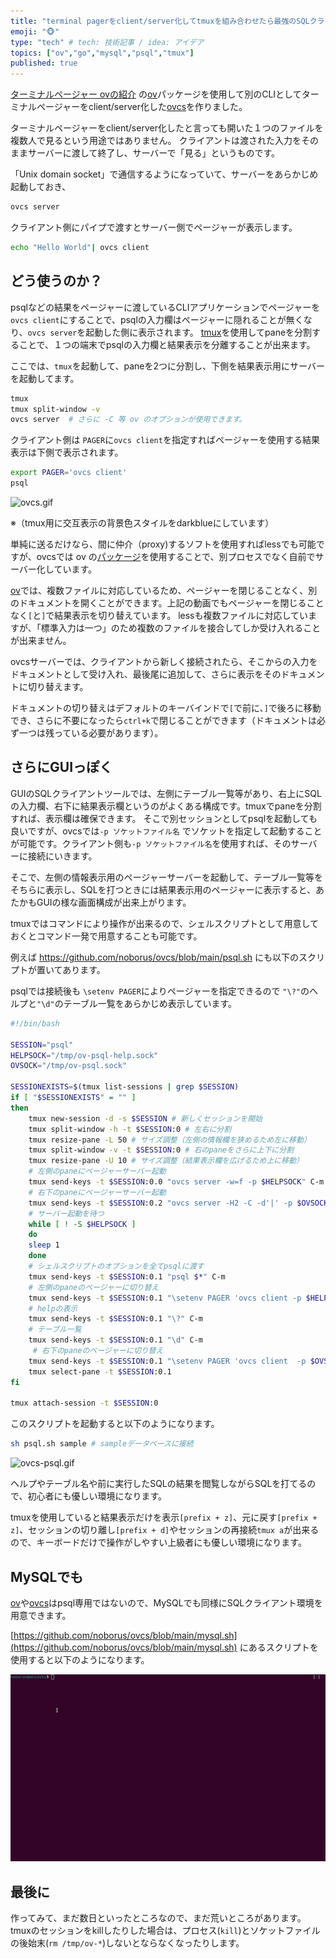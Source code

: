 ```yaml
---
title: "terminal pagerをclient/server化してtmuxを組み合わせたら最強のSQLクライアントになった"
emoji: "🐵"
type: "tech" # tech: 技術記事 / idea: アイデア
topics: ["ov","go","mysql","psql","tmux"]
published: true
---
```


[ターミナルページャー ovの紹介](https://zenn.dev/noborus/articles/2b1087a1274cf41c4c0a) の[ov](https://github.com/noborus/ov/)パッケージを使用して別のCLIとしてターミナルページャーをclient/server化した[ovcs](https://github.com/noborus/ovcs/)を作りました。

ターミナルページャーをclient/server化したと言っても開いた１つのファイルを複数人で見るという用途ではありません。
クライアントは渡された入力をそのままサーバーに渡して終了し、サーバーで「見る」というものです。

「Unix domain socket」で通信するようになっていて、サーバーをあらかじめ起動しておき、

```sh
ovcs server
```

クライアント側にパイプで渡すとサーバー側でページャーが表示します。

```sh
echo "Hello World"| ovcs client
```

## どう使うのか？

psqlなどの結果をページャーに渡しているCLIアプリケーションでページャーを`ovcs client`にすることで、psqlの入力欄はページャーに隠れることが無くなり、`ovcs server`を起動した側に表示されます。
[tmux](https://github.com/tmux/tmux)を使用してpaneを分割することで、１つの端末でpsqlの入力欄と結果表示を分離することが出来ます。

ここでは、`tmux`を起動して、paneを2つに分割し、下側を結果表示用にサーバーを起動してます。

```sh
tmux
tmux split-window -v
ovcs server  # さらに -C 等 ov のオプションが使用できます。
```

クライアント側は `PAGER`に`ovcs client`を指定すればページャーを使用する結果表示は下側で表示されます。

```sh
export PAGER='ovcs client'
psql
```

![ovcs.gif](https://raw.githubusercontent.com/noborus/ovcs/master/docs/ovcs.gif)

※（tmux用に交互表示の背景色スタイルをdarkblueにしています）

単純に送るだけなら、間に仲介（proxy)するソフトを使用すればlessでも可能ですが、ovcsでは ov の[パッケージ](https://pkg.go.dev/github.com/noborus/ov/oviewer)を使用することで、別プロセスでなく自前でサーバー化しています。

[ov](https://zenn.dev/noborus/articles/2b1087a1274cf41c4c0a)では、複数ファイルに対応しているため、ページャーを閉じることなく、別のドキュメントを開くことができます。上記の動画でもページャーを閉じることなく`[`と`]`で結果表示を切り替えています。
lessも複数ファイルに対応していますが、「標準入力は一つ」のため複数のファイルを接合してしか受け入れることが出来ません。

ovcsサーバーでは、クライアントから新しく接続されたら、そこからの入力をドキュメントとして受け入れ、最後尾に追加して、さらに表示をそのドキュメントに切り替えます。

ドキュメントの切り替えはデフォルトのキーバインドで`[`で前に、`]`で後ろに移動でき、さらに不要になったら`ctrl+k`で閉じることができます（ドキュメントは必ず一つは残っている必要があります）。

## さらにGUIっぽく

GUIのSQLクライアントツールでは、左側にテーブル一覧等があり、右上にSQLの入力欄、右下に結果表示欄というのがよくある構成です。tmuxでpaneを分割すれば、表示欄は確保できます。
そこで別セッションとしてpsqlを起動しても良いですが、ovcsでは`-p ソケットファイル名` でソケットを指定して起動することが可能です。クライアント側も`-p ソケットファイル名`を使用すれば、そのサーバーに接続にいきます。

そこで、左側の情報表示用のページャーサーバーを起動して、テーブル一覧等をそちらに表示し、SQLを打つときには結果表示用のページャーに表示すると、あたかもGUIの様な画面構成が出来上がります。

tmuxではコマンドにより操作が出来るので、シェルスクリプトとして用意しておくとコマンド一発で用意することも可能です。

例えば https://github.com/noborus/ovcs/blob/main/psql.sh にも以下のスクリプトが置いてあります。

psqlでは接続後も `\setenv PAGER`によりページャーを指定できるので `"\?"`のヘルプと`"\d"`のテーブル一覧をあらかじめ表示しています。

```sh
#!/bin/bash

SESSION="psql"
HELPSOCK="/tmp/ov-psql-help.sock"
OVSOCK="/tmp/ov-psql.sock"

SESSIONEXISTS=$(tmux list-sessions | grep $SESSION)
if [ "$SESSIONEXISTS" = "" ]
then
    tmux new-session -d -s $SESSION # 新しくセッションを開始
    tmux split-window -h -t $SESSION:0 # 左右に分割
    tmux resize-pane -L 50 # サイズ調整（左側の情報欄を狭めるため左に移動）
    tmux split-window -v -t $SESSION:0 # 右のpaneをさらに上下に分割
    tmux resize-pane -U 10 # サイズ調整（結果表示欄を広げるため上に移動）
    # 左側のpaneにページャーサーバー起動
    tmux send-keys -t $SESSION:0.0 "ovcs server -w=f -p $HELPSOCK" C-m 
    # 右下のpaneにページャーサーバー起動
    tmux send-keys -t $SESSION:0.2 "ovcs server -H2 -C -d'|' -p $OVSOCK" C-m
    # サーバー起動を待つ
    while [ ! -S $HELPSOCK ]
    do
	sleep 1
    done
    # シェルスクリプトのオプションを全てpsqlに渡す
    tmux send-keys -t $SESSION:0.1 "psql $*" C-m  
    # 左側のpaneのページャーに切り替え
    tmux send-keys -t $SESSION:0.1 "\setenv PAGER 'ovcs client -p $HELPSOCK'" C-m 
    # helpの表示
    tmux send-keys -t $SESSION:0.1 "\?" C-m
    # テーブル一覧  
    tmux send-keys -t $SESSION:0.1 "\d" C-m
     # 右下のpaneのページャーに切り替え
    tmux send-keys -t $SESSION:0.1 "\setenv PAGER 'ovcs client  -p $OVSOCK'" C-m 
    tmux select-pane -t $SESSION:0.1
fi

tmux attach-session -t $SESSION:0
```

このスクリプトを起動すると以下のようになります。

```sh
sh psql.sh sample # sampleデータベースに接続
```

![ovcs-psql.gif](https://raw.githubusercontent.com/noborus/ovcs/master/docs/ovcs-psql.gif)

ヘルプやテーブル名や前に実行したSQLの結果を閲覧しながらSQLを打てるので、初心者にも優しい環境になります。

tmuxを使用していると結果表示だけを表示`[prefix + z]`、元に戻す`[prefix + z]`、セッションの切り離し`[prefix + d]`やセッションの再接続`tmux a`が出来るので、キーボードだけで操作がしやすい上級者にも優しい環境になります。

## MySQLでも

[ov](https://github.com/noborus/ov/)や[ovcs](https://github.com/noborus/ovcs/)はpsql専用ではないので、MySQLでも同様にSQLクライアント環境を用意できます。

[https://github.com/noborus/ovcs/blob/main/mysql.sh](https://github.com/noborus/ovcs/blob/main/mysql.sh) にあるスクリプトを使用すると以下のようになります。

![ovcs-mysql.gif](https://raw.githubusercontent.com/noborus/ovcs/master/docs/ovcs-mysql.gif)

## 最後に

作ってみて、まだ数日といったところなので、まだ荒いところがあります。
tmuxのセッションをkillしたりした場合は、プロセス(`kill`)とソケットファイルの後始末(`rm /tmp/ov-*`)しないとならなくなったりします。